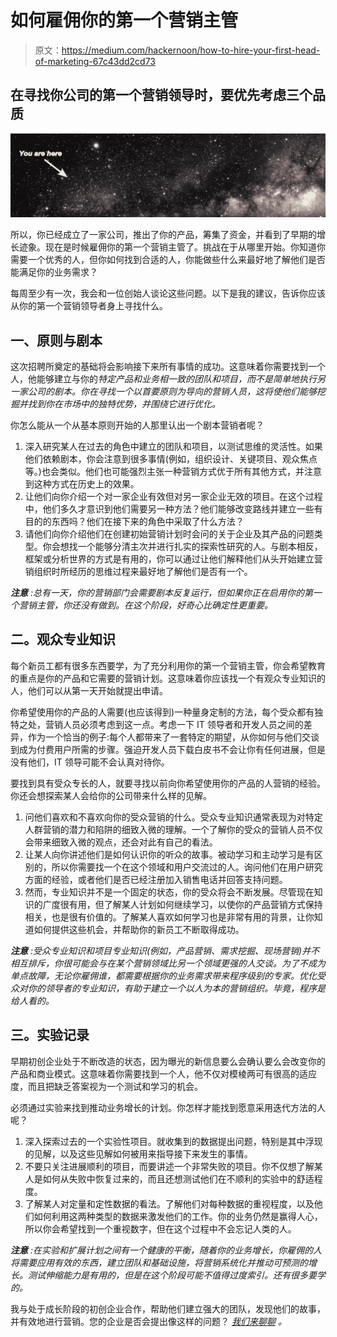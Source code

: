 # 如何雇佣你的第一个营销主管

> 原文：<https://medium.com/hackernoon/how-to-hire-your-first-head-of-marketing-67c43dd2cd73>

## 在寻找你公司的第一个营销领导时，要优先考虑三个品质

![](img/82a5e9bd2252271d151a34edc7d5a180.png)

所以，你已经成立了一家公司，推出了你的产品，筹集了资金，并看到了早期的增长迹象。现在是时候雇佣你的第一个营销主管了。挑战在于从哪里开始。你知道你需要一个优秀的人，但你如何找到合适的人，你能做些什么来最好地了解他们是否能满足你的业务需求？

每周至少有一次，我会和一位创始人谈论这些问题。以下是我的建议，告诉你应该从你的第一个营销领导者身上寻找什么。

## **一、原则与剧本**

这次招聘所奠定的基础将会影响接下来所有事情的成功。这意味着你需要找到一个人，他能够建立与你的*特定产品和业务相一致的团队和项目，而不是简单地执行另一家公司的剧本。你在寻找一个以首要原则为导向的营销人员，这将使他们能够挖掘并找到你在市场中的独特优势，并围绕它进行优化。*

你怎么能从一个从基本原则开始的人那里认出一个剧本营销者呢？

1.  深入研究某人在过去的角色中建立的团队和项目，以测试思维的灵活性。如果他们依赖剧本，你会注意到很多事情(例如，组织设计、关键项目、观众焦点等。)也会类似。他们也可能强烈主张一种营销方式优于所有其他方式，并注意到这种方式在历史上的效果。
2.  让他们向你介绍一个对一家企业有效但对另一家企业无效的项目。在这个过程中，他们多久才意识到他们需要另一种方法？他们能够改变路线并建立一些有目的的东西吗？他们在接下来的角色中采取了什么方法？
3.  请他们向你介绍他们在创建初始营销计划时会问的关于企业及其产品的问题类型。你会想找一个能够分清主次并进行扎实的探索性研究的人。与剧本相反，框架或分析世界的方式是有用的，你可以通过让他们解释他们从头开始建立营销组织时所经历的思维过程来最好地了解他们是否有一个。

***注意*** *:总有一天，你的营销部门会需要剧本反复运行，但如果你正在启用你的第一个营销主管，你还没有做到。在这个阶段，好奇心比确定性更重要。*

## **二。观众专业知识**

每个新员工都有很多东西要学，为了充分利用你的第一个营销主管，你会希望教育的重点是你的产品和它需要的营销计划。这意味着你应该找一个有观众专业知识的人，他们可以从第一天开始就提出申请。

你希望使用你的产品的人需要(也应该得到)一种量身定制的方法，每个受众都有独特之处，营销人员必须考虑到这一点。考虑一下 IT 领导者和开发人员之间的差异，作为一个恰当的例子:每个人都带来了一套特定的期望，从你如何与他们交谈到成为付费用户所需的步骤。强迫开发人员下载白皮书不会让你有任何进展，但是没有他们，IT 领导可能不会认真对待你。

要找到具有受众专长的人，就要寻找以前向你希望使用你的产品的人营销的经验。你还会想探索某人会给你的公司带来什么样的见解。

1.  问他们喜欢和不喜欢向你的受众营销的什么。受众专业知识通常表现为对特定人群营销的潜力和陷阱的细致入微的理解。一个了解你的受众的营销人员不仅会带来细致入微的观点，还会对此有自己的看法。
2.  让某人向你讲述他们是如何认识你的听众的故事。被动学习和主动学习是有区别的，所以你需要找一个在这个领域和用户交流过的人。询问他们在用户研究方面的经验，或者他们是否已经注册加入销售电话并回答支持问题。
3.  然而，专业知识并不是一个固定的状态，你的受众将会不断发展。尽管现在知识的广度很有用，但了解某人计划如何继续学习，以使你的产品营销方式保持相关，也是很有价值的。了解某人喜欢如何学习也是非常有用的背景，让你知道如何提供这些机会，并帮助你的新员工不断取得成功。

***注意*** *:受众专业知识和项目专业知识(例如，产品营销、需求挖掘、现场营销)并不相互排斥，你很可能会与在某个营销领域比另一个领域更强的人交谈。为了不成为单点故障，无论你雇佣谁，都需要根据你的业务需求带来程序级别的专家。优化受众对你的领导者的专业知识，有助于建立一个以人为本的营销组织。毕竟，程序是给人看的。*

## **三。实验记录**

早期初创企业处于不断改造的状态，因为曝光的新信息要么会确认要么会改变你的产品和商业模式。这意味着你需要找到一个人，他不仅对模棱两可有很高的适应度，而且把缺乏答案视为一个测试和学习的机会。

必须通过实验来找到推动业务增长的计划。你怎样才能找到愿意采用迭代方法的人呢？

1.  深入探索过去的一个实验性项目。就收集到的数据提出问题，特别是其中浮现的见解，以及这些见解如何被用来指导接下来发生的事情。
2.  不要只关注进展顺利的项目，而要讲述一个非常失败的项目。你不仅想了解某人是如何从失败中恢复过来的，而且还想测试他们在不顺利的实验中的舒适程度。
3.  了解某人对定量和定性数据的看法。了解他们对每种数据的重视程度，以及他们如何利用这两种类型的数据来激发他们的工作。你的业务仍然是赢得人心，所以你会希望找到一个重视数字，但在这个过程中不会忘记人类的人。

***注意*** *:在实验和扩展计划之间有一个健康的平衡，随着你的业务增长，你雇佣的人将需要应用有效的东西，建立团队和基础设施，将营销系统化并推动可预测的增长。测试伸缩能力是有用的，但是在这个阶段可能不值得过度索引。还有很多要学的。*

我与处于成长阶段的初创企业合作，帮助他们建立强大的团队，发现他们的故事，并有效地进行营销。您的企业是否会提出像这样的问题？ [*我们来聊聊*](mailto:hello@watkins.consulting) *。*